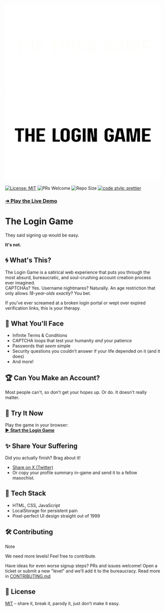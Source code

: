 ![The Login Game logo](assets/logo-dark.gif#gh-dark-mode-only)
![The Login Game logo](assets/logo-light.gif#gh-light-mode-only)

[![License: MIT](https://img.shields.io/badge/License-MIT-yellow.svg?style=flat-square)](LICENSE)
![PRs Welcome](https://img.shields.io/badge/PRs-welcome-brightgreen.svg?style=flat-square)
![Repo Size](https://img.shields.io/github/repo-size/npmInstallSnack/login-game?style=flat-square)
[![code style: prettier](https://img.shields.io/badge/code_style-prettier-ff69b4.svg?style=flat-square)](https://github.com/prettier/prettier)

### [➜ Play the Live Demo](https://npminstallsnack.github.io/login-game/)

# The Login Game

They said signing up would be easy.

**It's not.**

## 🌀 What's This?

The Login Game is a satirical web experience that puts you through the most absurd, bureaucratic, and soul-crushing account creation process ever imagined.  
CAPTCHAs? Yes. Username nightmares? Naturally. An age restriction that only allows _18-year-olds exactly_? You bet.

If you've ever screamed at a broken login portal or wept over expired verification links, this is your therapy.

## 🧠 What You'll Face

- Infinite Terms & Conditions
- CAPTCHA loops that test your humanity _and_ your patience
- Passwords that _seem_ simple
- Security questions you couldn’t answer if your life depended on it (and it does)
- And more!

## 🏆 Can You Make an Account?

Most people can't, so don't get your hopes up.
Or do. It doesn't really matter.

## 🚀 Try It Now

Play the game in your browser:  
**[▶️ Start the Login Game](https://npminstallsnack.github.io/login-game/)**

## ✨ Share Your Suffering

Did you actually finish? Brag about it!

- [Share on X (Twitter)](https://twitter.com/intent/tweet?text=I%20just%20finished%20The%20Login%20Game%20–%20the%20worst%20signup%20you%27ll%20ever%20enjoy!%20https%3A%2F%2Fyourgameurl.com)
- Or copy your profile summary in-game and send it to a fellow masochist.

## 👀 Tech Stack

- HTML, CSS, JavaScript
- LocalStorage for persistent pain
- Pixel-perfect UI design straight out of 1999

## 🛠 Contributing

> [!NOTE]
> We need more levels! Feel free to contribute.

Have ideas for even worse signup steps? PRs and issues welcome! Open a ticket or submit a new "level" and we’ll add it to the bureaucracy.
Read more in [CONTRIBUTING.md](CONTRIBUTING.md)

## 📄 License

[MIT](LICENSE) – share it, break it, parody it, just don’t make it easy.
